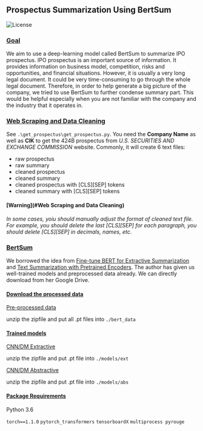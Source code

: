 ## Prospectus Summarization Using BertSum

![License](https://img.shields.io/badge/license-apache2_2-blue.svg)

### [Goal](#readme)
We aim to use a deep-learning model called BertSum to summarize IPO prospectus. IPO prospectus is an important source of information. It provides information on business model, competition, risks and opportunities, and financial situations. However, it is usually a very long legal document. It could be very time-consuming to go through the whole legal document. Therefore, in order to help generate a big picture of the company, we tried to use BertSum to further condense summary part. This would be helpful especially when you are not familiar with the company and the industry that it operates in.

### [Web Scraping and Data Cleaning](#readme)
See `.\get_prospectus\get_prospectus.py`. You need the **Company Name** as well as **CIK** to get the 424B prospectus from *U.S. SECURITIES AND EXCHANGE COMMISSION* website. Commonly, it will create 6 text files:
- raw prospectus
- raw summary
- cleaned prospectus
- cleaned summary
- cleaned prospectus with [CLS][SEP] tokens
- cleaned summary with [CLS][SEP] tokens

#### [Warning](#Web Scraping and Data Cleaning)
*In some cases, yoiu should manually adjust the format of cleaned text file. For example, you should delete the last [CLS][SEP] for each paragraph, you should delete [CLS][SEP] in decimals, names, etc.*

### [BertSum](#readme)
We borrowed the idea from [Fine-tune BERT for Extractive Summarization](https://arxiv.org/pdf/1903.10318.pdf) and [Text Summarization with Pretrained Encoders](https://www.aclweb.org/anthology/D19-1387.pdf). The author has given us well-trained models and preprocessed data already. We can directly download from her Google Drive.
#### [Download the processed data](#BertSum)
[Pre-processed data](https://drive.google.com/file/d/1DN7ClZCCXsk2KegmC6t4ClBwtAf5galI/view)

unzip the zipfile and put all .pt files into `./bert_data`

#### [Trained models](#BertSum)
[CNN/DM Extractive](https://drive.google.com/file/d/1kKWoV0QCbeIuFt85beQgJ4v0lujaXobJ/view)

unzip the zipfile and put .pt file into `./models/ext`

[CNN/DM Abstractive](https://drive.google.com/file/d/1-IKVCtc4Q-BdZpjXc4s70_fRsWnjtYLr/view)

unzip the zipfile and put .pt file into `./models/abs`

#### [Package Requirements](#BertSum)
Python 3.6

`torch==1.1.0` `pytorch_transformers` `tensorboardX` `multiprocess pyrouge`
